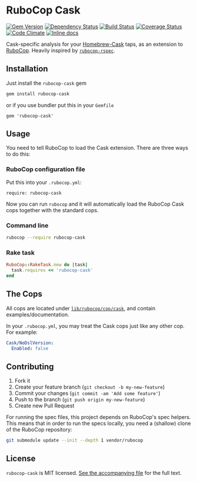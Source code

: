 # RuboCop Cask

[![Gem Version](https://badge.fury.io/rb/rubocop-cask.svg)](http://badge.fury.io/rb/rubocop-cask)
[![Dependency Status](https://gemnasium.com/caskroom/rubocop-cask.svg)](https://gemnasium.com/caskroom/rubocop-cask)
[![Build Status](https://travis-ci.org/caskroom/rubocop-cask.svg?branch=master)](https://travis-ci.org/caskroom/rubocop-cask)
[![Coverage Status](https://img.shields.io/codeclimate/coverage/github/caskroom/rubocop-cask.svg)](https://codeclimate.com/github/caskroom/rubocop-cask)
[![Code Climate](https://codeclimate.com/github/caskroom/rubocop-cask/badges/gpa.svg)](https://codeclimate.com/github/caskroom/rubocop-cask)
[![Inline docs](http://inch-ci.org/github/caskroom/rubocop-cask.svg)](http://inch-ci.org/github/caskroom/rubocop-cask)

Cask-specific analysis for your [Homebrew-Cask](https://github.com/caskroom/homebrew-cask) taps, as an extension to
[RuboCop](https://github.com/bbatsov/rubocop). Heavily inspired by [`rubocop-rspec`](https://github.com/nevir/rubocop-rspec).


## Installation

Just install the `rubocop-cask` gem

```bash
gem install rubocop-cask
```

or if you use bundler put this in your `Gemfile`

```
gem 'rubocop-cask'
```


## Usage

You need to tell RuboCop to load the Cask extension. There are three ways to do this:

### RuboCop configuration file

Put this into your `.rubocop.yml`:

```
require: rubocop-cask
```

Now you can run `rubocop` and it will automatically load the RuboCop Cask cops together with the standard cops.

### Command line

```bash
rubocop --require rubocop-cask
```

### Rake task

```ruby
RuboCop::RakeTask.new do |task|
  task.requires << 'rubocop-cask'
end
```


## The Cops

All cops are located under [`lib/rubocop/cop/cask`](lib/rubocop/cop/cask), and contain examples/documentation.

In your `.rubocop.yml`, you may treat the Cask cops just like any other cop. For example:

```yaml
Cask/NoDslVersion:
  Enabled: false
```


## Contributing

1. Fork it
2. Create your feature branch (`git checkout -b my-new-feature`)
3. Commit your changes (`git commit -am 'Add some feature'`)
4. Push to the branch (`git push origin my-new-feature`)
5. Create new Pull Request

For running the spec files, this project depends on RuboCop's spec helpers. This means that in order to run the specs locally, you need a (shallow) clone of the RuboCop repository:

```bash
git submodule update --init --depth 1 vendor/rubocop
```

## License

`rubocop-cask` is MIT licensed. [See the accompanying file](MIT-LICENSE.md) for
the full text.
